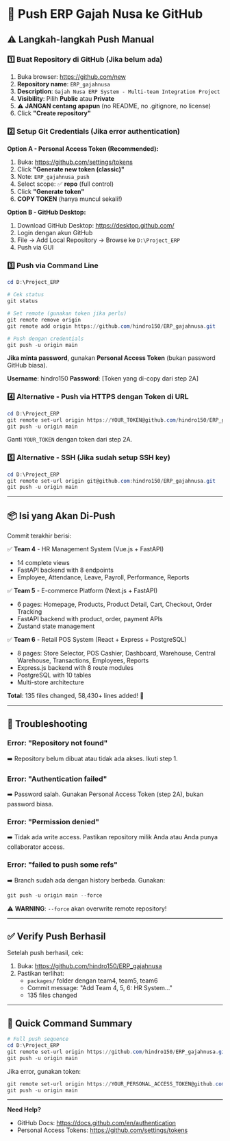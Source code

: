 # 🚀 Push ERP Gajah Nusa ke GitHub

## ⚠️ Langkah-langkah Push Manual

### 1️⃣ Buat Repository di GitHub (Jika belum ada)

1. Buka browser: https://github.com/new
2. **Repository name**: `ERP_gajahnusa`
3. **Description**: `Gajah Nusa ERP System - Multi-team Integration Project`
4. **Visibility**: Pilih **Public** atau **Private**
5. ⚠️ **JANGAN centang apapun** (no README, no .gitignore, no license)
6. Click **"Create repository"**

### 2️⃣ Setup Git Credentials (Jika error authentication)

**Option A - Personal Access Token (Recommended):**

1. Buka: https://github.com/settings/tokens
2. Click **"Generate new token (classic)"**
3. Note: `ERP_gajahnusa_push`
4. Select scope: ✅ **repo** (full control)
5. Click **"Generate token"**
6. **COPY TOKEN** (hanya muncul sekali!)

**Option B - GitHub Desktop:**

1. Download GitHub Desktop: https://desktop.github.com/
2. Login dengan akun GitHub
3. File → Add Local Repository → Browse ke `D:\Project_ERP`
4. Push via GUI

### 3️⃣ Push via Command Line

```powershell
cd D:\Project_ERP

# Cek status
git status

# Set remote (gunakan token jika perlu)
git remote remove origin
git remote add origin https://github.com/hindro150/ERP_gajahnusa.git

# Push dengan credentials
git push -u origin main
```

**Jika minta password**, gunakan **Personal Access Token** (bukan password GitHub biasa).

**Username**: hindro150
**Password**: [Token yang di-copy dari step 2A]

### 4️⃣ Alternative - Push via HTTPS dengan Token di URL

```powershell
cd D:\Project_ERP
git remote set-url origin https://YOUR_TOKEN@github.com/hindro150/ERP_gajahnusa.git
git push -u origin main
```

Ganti `YOUR_TOKEN` dengan token dari step 2A.

### 5️⃣ Alternative - SSH (Jika sudah setup SSH key)

```powershell
cd D:\Project_ERP
git remote set-url origin git@github.com:hindro150/ERP_gajahnusa.git
git push -u origin main
```

---

## 📦 Isi yang Akan Di-Push

Commit terakhir berisi:

✅ **Team 4** - HR Management System (Vue.js + FastAPI)
- 14 complete views
- FastAPI backend with 8 endpoints
- Employee, Attendance, Leave, Payroll, Performance, Reports

✅ **Team 5** - E-commerce Platform (Next.js + FastAPI)
- 6 pages: Homepage, Products, Product Detail, Cart, Checkout, Order Tracking
- FastAPI backend with product, order, payment APIs
- Zustand state management

✅ **Team 6** - Retail POS System (React + Express + PostgreSQL)
- 8 pages: Store Selector, POS Cashier, Dashboard, Warehouse, Central Warehouse, Transactions, Employees, Reports
- Express.js backend with 8 route modules
- PostgreSQL with 10 tables
- Multi-store architecture

**Total**: 135 files changed, 58,430+ lines added! 🎉

---

## 🐛 Troubleshooting

### Error: "Repository not found"
➡️ Repository belum dibuat atau tidak ada akses. Ikuti step 1.

### Error: "Authentication failed"
➡️ Password salah. Gunakan Personal Access Token (step 2A), bukan password biasa.

### Error: "Permission denied"
➡️ Tidak ada write access. Pastikan repository milik Anda atau Anda punya collaborator access.

### Error: "failed to push some refs"
➡️ Branch sudah ada dengan history berbeda. Gunakan:
```powershell
git push -u origin main --force
```
⚠️ **WARNING**: `--force` akan overwrite remote repository!

---

## ✅ Verify Push Berhasil

Setelah push berhasil, cek:

1. Buka: https://github.com/hindro150/ERP_gajahnusa
2. Pastikan terlihat:
   - `packages/` folder dengan team4, team5, team6
   - Commit message: "Add Team 4, 5, 6: HR System..."
   - 135 files changed

---

## 🎯 Quick Command Summary

```powershell
# Full push sequence
cd D:\Project_ERP
git remote set-url origin https://github.com/hindro150/ERP_gajahnusa.git
git push -u origin main
```

Jika error, gunakan token:
```powershell
git remote set-url origin https://YOUR_PERSONAL_ACCESS_TOKEN@github.com/hindro150/ERP_gajahnusa.git
git push -u origin main
```

---

**Need Help?** 
- GitHub Docs: https://docs.github.com/en/authentication
- Personal Access Tokens: https://github.com/settings/tokens
